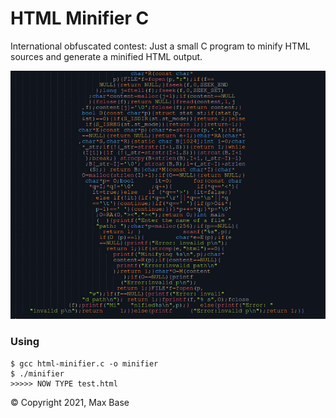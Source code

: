 # HTML Minifier C

International obfuscated contest: Just a small C program to minify HTML sources and generate a minified HTML output.

![HTML Minifier C](preview.png)

### Using

```
$ gcc html-minifier.c -o minifier
$ ./minifier
>>>>> NOW TYPE test.html
```

© Copyright 2021, Max Base
